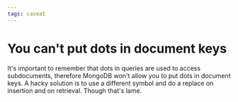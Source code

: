 ```yaml
---
tags: caveat
---
```


# You can't put dots in document keys
It's important to remember that dots in queries are used to access subdocuments, therefore MongoDB won't allow you to put dots in document keys. A hacky solution is to use a different symbol and do a replace on insertion and on retrieval. Though that's lame.
